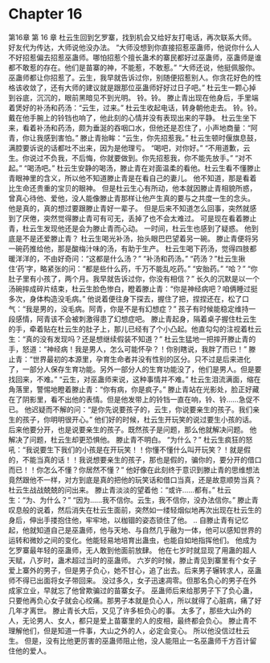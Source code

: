 # Chapter 16

第16章 第 16 章
杜云生回到乞罗寨，找到机会又给好友打电话，再次联系大师。
好友代为传达，大师说他没办法。
“大师没想到你直接招惹巫蛊师，他说你什么人不好招惹偏去招惹巫蛊师。哪怕招惹个擅长蛊术的寨民都好过巫蛊师，巫蛊师是谁都不敢惹的存在。他们是苗寨的神，不能惹，不敢惹。”
“大师还说，他挺佩服你。巫蛊师都让你招惹了。云生，我早就告诉过你，别随便招惹别人。你贪花好色的性格该收敛了，还有大师的建议就是跟那位巫蛊师好好过日子吧。”
杜云生一颗心掉到谷底，沉沉的，眼前黑暗见不到光明。
铃。铃。
滕止青出现在他身后，手里端着煲好的补汤和药汤：“云生，过来。”
杜云生收起电话，转身朝他走去。
铃。铃。
戴在他手腕上的铃铛也响了，他此刻的心情并没有表现出来的平静。
杜云生坐下来，看着补汤和药汤，颇为垂涎的吞咽口水，但他还是忍住了，小声地商量：“阿青，你让我感到害怕。”
滕止青抬眸：“云生，你先招惹我。”
杜云生顿时偃旗息鼓，满腔要诉说的话都吐不出来，因为是他理亏。
“喝吧，对你好。”
“不用道歉，云生。你说过不负我，不后悔，你就要做到。你先招惹我，你不能先放手。”
“对不起。”
“喝汤吧。”
杜云生安静的喝汤，滕止青在对面温柔的看他。杜云生看不懂滕止青眼神里的含义，所以他不知道滕止青是在看自己的妻儿。
他不知道，那是看着比生命还贵重的宝贝的眼神。
但是杜云生心有所动，他本就因滕止青相貌所惑，曾真心待他、爱他，没人能像滕止青那样让他产生真的要与之共度一生的念头。
他是真的，真的想过要跟滕止青好一辈子。
但是后来不知道怎么回事，突然就感到了厌倦，突然觉得滕止青可有可无，丢掉了也不会太难过。
可是现在看着滕止青，杜云生发现他还是会为滕止青而心动。
一时间，杜云生也感到了疑惑。
他到底是不是还爱滕止青？
杜云生喝光补汤，抬头眼巴巴望着另一碗。
滕止青便将另一碗药推给他，那是酸梅汁味的汤，有助于生产。
杜云生喝下药汤，觉得四肢都暖洋洋的，不由好奇问：“这都是什么汤？”
“补汤和药汤。”
“药汤？”杜云生揪住‘药’字，略紧张的问：“都是些什么药，千万不能乱吃药。”
“安胎药。”
“哈？”
“你肚子里有小孩了，两个月。我早就告诉过你，你没有相信？”
长久的沉默是以一个汤碗摔成碎片结束，杜云生脸色惨白，瞪着滕止青：“你是神经病吧？咱俩睡过挺多次，身体构造没毛病。”
他说着便往身下探去，握住了把，捏捏还在，松了口气：“我是男的，没毛病。阿青，你是不是有幻想症？”
孩子有时候能稳定维持一段感情，阿青该不会被刺激得患了幻想症吧。
滕止青起身，隔着桌子握住杜云生的手，牵着贴在杜云生的肚子上，那儿已经有了个小凸起。他直勾勾的注视着杜云生：“真的没有发现吗？还是想继续假装不知道？”
杜云生猛地一把摔开滕止青的手，怒道：“神经病！我是男人，怎么可能怀孕？！你别瞎说，我胖了而已！”
滕止青：“世界最初的本源里，孕育生命者并没有性别的区分。只不过是后来进化了，一部分人保存生育功能。另外一部分人的生育功能没了，他们是男人。但是要找回来，不难。”
“云生，对巫蛊师来说，这种事情并不难。”
杜云生泪流满面，缩在角落里，警惕地瞪着滕止青：“你有病，你是疯子。”
滕止青站在光影处，脸正好藏在了阴影里，看不出他的表情。但是他发带上的铃铛一直在响，铃、铃……急促不已。
他迟疑而不解的问：“是你先说要孩子的，云生，你说要亲生的孩子。我们亲生的孩子，你明明很开心。”
他们好的时候，杜云生开玩笑的说过要生小孩的话。后来他要分开，也是说要亲生的孩子。既然孩子是问题，那么他就解决问题。
他解决了问题，杜云生却更恐惧他。
滕止青不明白。
“为什么？”
杜云生疯狂的怒吼：“我说要生下我们的小孩是在开玩笑！！你懂不懂什么叫开玩笑？！就是假的，不能当真的话！！我说想要亲生的孩子，那也是假的，骗你的，要分开的借口而已！！你怎么不懂？你居然不懂？”
他好像在此刻终于意识到滕止青的思维想法竟然跟他不一样，对方到底是真的把他的玩笑话和借口当真，还是故意顺势当真？
杜云生战战兢兢的问出来。
滕止青淡淡的望着他：“或许……都有。”
杜云生：“为、为什么？”
“因为……我不信你。云生，我不信你，没办法信你。”
滕止青叹息般的说着，然后消失在杜云生面前，突然如一缕轻烟似地再次出现在杜云生的身后，伸出手搂抱住他，牢牢地，以枷锢的姿态锁住了他。
..
自滕止青有记忆起，他就知道自己是巫蛊师，他与天地、与自然几乎融为一体，他可以感知世界的运转和微妙之间的变化。他能轻易地培育出蛊虫，也能自如地指挥他们。
他成为乞罗寨最年轻的巫蛊师，无人敢到他面前放肆。
他在七岁时就显现了用蛊的超人天赋，八岁时，蛊术超过当时的巫蛊师。
六岁的时候，滕止青见到寨里有个女子爱上寨外的男子，但是男子负心，她不甘心，追了出去。后来男子辗转求人，巫蛊师不得已出面将女子带回来。
没过多久，女子迅速凋零。但那名负心的男子在外成家立业，早就忘了他曾欺骗过的苗寨女子。
巫蛊师后来给那男子下了负心蛊，只要他再负心女子就会心绞痛。那男子本就是负心人，所以就得了心脏病，痛了好几年才离世。
滕止青长大后，又见了许多桩负心的事。
太多了，那些大山外的人，无论男人、女人，都只是爱上苗寨里的人的皮相，最终都会负心。
滕止青不理解他们，但是知道一件事，大山之外的人，必定会变心。
所以他没信过杜云生。
但是，没有比他更厉害的巫蛊师阻止他，没人能阻止一名巫蛊师千方百计留住他的爱人。